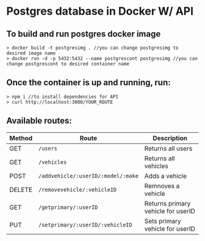 # Postgres database in Docker W/ API

## To build and run postgres docker image

```
> docker build -t postgresimg . //you can change postgresimg to desired image name
> docker run -d -p 5432:5432 --name postgrescont postgresimg //you can change postgrescont to desired container name
```

## Once the container is up and running, run:

```
> npm i //to install dependencies for API
> curl http://localhost:3000/YOUR_ROUTE
```

## Available routes:

Method | Route | Description |
--- | --- | --- |
GET | ```/users``` | Returns all users |
GET | ```/vehicles``` | Returns all vehicles |
POST | ```/addvehicle/:userID/:model/:make``` | Adds a vehicle |
DELETE | ```/removevehicle/:vehicleID``` | Remnoves a vehicle |
GET | ```/getprimary/:userID``` | Returns primary vehicle for userID |
PUT | ```/setprimary/:userID/:vehicleID``` | Sets primary vehicle for userID |
